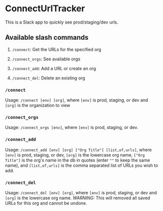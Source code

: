 # ConnectUrlTracker

This is a Slack app to quickly see prod/staging/dev urls.

## Available slash commands

1. `/connect`: Get the URLs for the specified org

2. `/connect_orgs`: See available orgs

3. `/connect_add`: Add a URL or create an org

4. `/connect_del`: Delete an existing org


### `/connect`
Usage: `/connect [env] [org]`, where `[env]` is prod, staging, or dev and `[org]` is the organization to view

### `/connect_orgs`
Usage: `/connect_orgs [env]`, where `[env]` is prod, staging, or dev.

### `/connect_add`
Usage: `/connect_add [env] [org] ["Org Title"] [list,of,urls]`, where `[env]` is prod, staging, or dev, `[org]` is the lowercase org name, `["Org Title"]` is the org\'s name in the db in quotes (enter `""` to keep the same name), and `[list,of,urls]` is the comma separated list of URLs you wish to add.

### `/connect_del`
Usage: `/connect_del [env] [org]`, where `[env]` is prod, staging, or dev and `[org]` is the lowercase org name.
*WARNING:* This will removed all saved URLs for this org and cannot be undone.
